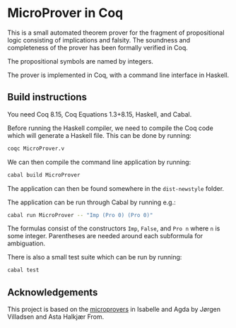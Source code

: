 # MicroProver in Coq

This is a small automated theorem prover for the fragment of propositional logic consisting of implications and falsity.
The soundness and completeness of the prover has been formally verified in Coq.

The propositional symbols are named by integers.

The prover is implemented in Coq, with a command line interface in Haskell.

## Build instructions
You need Coq 8.15, Coq Equations 1.3+8.15, Haskell, and Cabal.

Before running the Haskell compiler, we need to compile the Coq code which will generate a Haskell file.
This can be done by running:
```bash
coqc MicroProver.v
```
We can then compile the command line application by running:
```bash
cabal build MicroProver
```
The application can then be found somewhere in the `dist-newstyle` folder.

The application can be run through Cabal by running e.g.:
```bash
cabal run MicroProver -- "Imp (Pro 0) (Pro 0)"
```
The formulas consist of the constructors `Imp`, `False`, and `Pro n` where `n` is some integer.
Parentheses are needed around each subformula for ambiguation.

There is also a small test suite which can be run by running:
```bash
cabal test
```

## Acknowledgements

This project is based on the [microprovers](https://github.com/logic-tools/micro) in Isabelle and Agda by Jørgen Villadsen and Asta Halkjær From.
